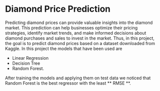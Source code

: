 # Diamond Price Prediction
Predicting diamond prices can provide valuable insights into the diamond market. This prediction can help businesses optimize their pricing strategies, identify market trends, and make informed decisions about diamond purchases and sales to invest in the market.
Thus, in this project, the goal is to predict diamond prices based on a dataset downloaded from Kaggle.
In this project the models that have been used are 
* Linear Regression
* Decision Tree 
* Random Forest. 

After training the models and applying them on test data we noticed that Random Forest is the best regressor with the least ** RMSE **.
